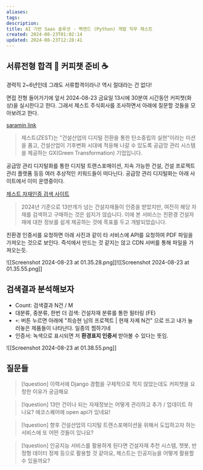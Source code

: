 ```yaml
---
aliases: 
tags: 
description:
title: AI 기반 Saas 솔루션 - 백엔드 (Python) 개발 직무 제스트
created: 2024-08-23T01:02:14
updated: 2024-08-23T12:28:41
---
```


## 서류전형 합격 🎉 커피챗 준비 ☕️

경력직 2~6년인데 그래도 서류합격이라니! 역시 절대라는 건 없다!

면접 전형 들어가기에 앞서 2024-08-23 금요일 13시에 30분여 시간동안 커피챗(화상)을 실시한다고 한다. 그래서 제스트 주식회사를 조사하면서 아래에 질문할 것들을 모아보려고 한다.

[saramin link](https://www.saramin.co.kr/zf_user/jobs/relay/view?isMypage=no&rec_idx=48790931&recommend_ids=eJxNj7sRBDEMQqu53EgyQvEW4v67OO9nbIcMDyFCwZByCPjlFaJK0qhmj8xCSyw3ipYbVotyn7K90gm3lZ0wYNPleyp7py9JJpELlvmdXbBachdZDxxPJm3mNky3x%2BXXG2U8nkQr21nQtN1Z1GEHXNWxFy054hsREXeafxGBRHk%3D&view_type=search&searchword=제스트&searchType=search&gz=1&t_ref_content=generic&t_ref=search&relayNonce=4b37f44c33b6cf4015c0&paid_fl=n&search_uuid=b33a0dbd-a93b-4e0c-bf82-cc21cc5aee14&immediately_apply_layer_open=n#seq=0)

> 제스트(ZEST)는 "건설산업의 디지털 전환을 통한 탄소중립의 실현"이라는 미션을 품고, 건설산업이 기후변화 시대에 적응해 나갈 수 있도록 공급망 관리 시스템을 제공하는 GX(Green Transformation) 기업입니다.

공급망 관리 디지털화를 통한 디지털 트랜스포메이션, 지속 가능한 건설, 건설 프로젝트 관리 플랫폼 등등 여러 추상적인 키워드들이 떠다닌다. 공급망 관리 디지털화는 아래 사이트에서 이미 운영중이다.

[제스트 자재인증 검색 사이트](https://zest.im)

> 2024년 기준으로 13만개가 넘는 건설자재들이 인증을 받았지만, 여전히 해당 자재를 검색하고 구매하는 것은 쉽지가 않습니다. 이에 본 서비스는 친환경 건설자재에 대한 정보를 쉽게 제공하는 것에 목표를 두고 개발되었습니다.

친환경 인증서를 요청하면 아래 사진과 같이 타 서비스에 API를 요청하여 PDF 파일을 가져오는 것으로 보인다. 즉석에서 만드는 것 같지는 않고 CDN 서버를 통해 파일을 가져오는듯.

![[Screenshot 2024-08-23 at 01.35.28.png]]![[Screenshot 2024-08-23 at 01.35.55.png]]

## 검색결과 분석해보자

- Count: 검색결과 N건 / M
- 대분류, 중분류, 한번 더 검색: 건설자재 분류를 통한 필터링 (FE)
- `+`: 버튼 누르면 아래에 "최승현 님의 프로젝트 | 현재 자제 N건" 으로 뜨고 내가 눌러놓은 제품들이 나타난다. 일종의 찜하기네
- 인증서: 녹색으로 표시되면 저 **환경표지 인증서** 받아볼 수 있다는 뜻임.

![[Screenshot 2024-08-23 at 01.38.55.png]]

## 질문들

> [!question] 이력서에 Django 경험을 구체적으로 적지 않았는데도 커피챗을 요청한 이유가 궁금해요  

> [!question] 13만 건이나 되는 자재정보는 어떻게 관리하고 추가 / 업데이트 하나요? 에코스퀘어에 open api가 있네요!

> [!question] 향후 건설산업의 디지털 트랜스포메이션을 위해서 도입하고자 하는 서비스에 또 어떤 것들이 있나요?

> [!question] 인공지능 서비스를 활용하게 된다면 건설자재 추천 시스템, 챗봇, 반정형 데이터 정제 등으로 활용할 것 같아요, 제스트는 인공지능을 어떻게 활용할 수 있을까요?

